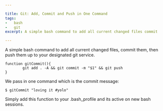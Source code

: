 ```yaml
---

title: Git: Add, Commit and Push in One Command
tags:
-   bash
-   git
excerpt: A simple bash command to add all current changed files commit them then push them up to your designated git service function gitCommit git add -A amp amp git commit -m amp amp git push We pass in one command

---
```


A simple bash command to add all current changed files, commit them, then push them up to your designated git service.

```language-bash
function gitCommit(){
        git add . -A && git commit -m "$1" && git push
}
```

We pass in one command which is the commit message:

```language-bash
$ gitCommit "loving it #yolo"
```

Simply add this function to your .bash_profile and its active on new bash sessions.
